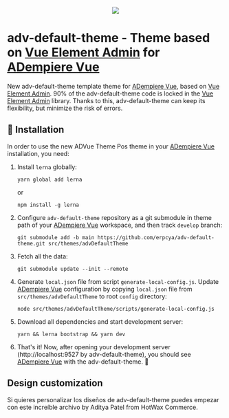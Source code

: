 <p align="center">
  <img src="https://upload.wikimedia.org/wikipedia/commons/b/b1/Adempiere-logo.png" />
</p>

# adv-default-theme - Theme based on [Vue Element Admin](https://panjiachen.github.io/vue-element-admin-site) for [ADempiere Vue](https://github.com/adempiere/adempiere-vue)

New adv-default-theme template theme for [ADempiere Vue](https://github.com/adempiere/adempiere-vue), based on [Vue Element Admin](https://panjiachen.github.io/vue-element-admin-site/). 90% of the adv-default-theme code is locked in the [Vue Element Admin](https://panjiachen.github.io/vue-element-admin-site) library. Thanks to this, adv-default-theme can keep its flexibility, but minimize the risk of errors.

## 🔌  Installation
In order to use the new ADVue Theme Pos theme in your [ADempiere Vue](https://github.com/adempiere/adempiere-vue) installation, you need:

1. Install `lerna` globally:

   ```
   yarn global add lerna
   ```

   or

   ```
   npm install -g lerna
   ```

1. Configure `adv-default-theme` repository as a git submodule in theme path of your [ADempiere Vue](https://github.com/adempiere/adempiere-vue) workspace, and then track `develop` branch:

   ```
   git submodule add -b main https://github.com/erpcya/adv-default-theme.git src/themes/advDefaultTheme
   ```

1. Fetch all the data:

   ```
   git submodule update --init --remote
   ```
1. Generate `local.json` file from script `generate-local-config.js`. Update [ADempiere Vue](https://github.com/adempiere/adempiere-vue) configuration by copying `local.json` file from `src/themes/advDefaultTheme` to root `config` directory:

   ```
   node src/themes/advDefaultTheme/scripts/generate-local-config.js
   ```
1. Download all dependencies and start development server:

   ```
   yarn && lerna bootstrap && yarn dev
   ```

1. That's it! Now, after opening your development server (http://localhost:9527 by adv-default-theme), you should see [ADempiere Vue](https://github.com/adempiere/adempiere-vue) with the adv-default-theme. 🎉

## Design customization

Si quieres personalizar los diseños de adv-default-theme puedes empezar con este increíble archivo by Aditya Patel from HotWax Commerce.
